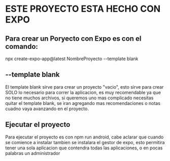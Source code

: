 # ESTE PROYECTO ESTA HECHO CON EXPO
## Para crear un Poryecto con Expo es con el comando:
npx create-expo-app@latest NombreProyecto --template blank
## --template blank
El template blank sirve para crear un proyecto "vacio", esto sirve para crear SOLO lo necesario para correr la aplicacion, es muy recomendable ya que no tiene muchos archivos, si queremos uno mas complicado necesitas quitar el template blank, se iran agregando mas recomendaciones o notas cuadno vaya avanzando en el proyecto.
## Ejecutar el proyecto
Para ejecutar el proyecto es con npm run android, cabe aclarar que cuando se comience a instalar tambien se instalara el gestor de expo, esto permitira tener una sola aplicacion que contendra todas las aplicaciones, o en pocas palabras un administrador
